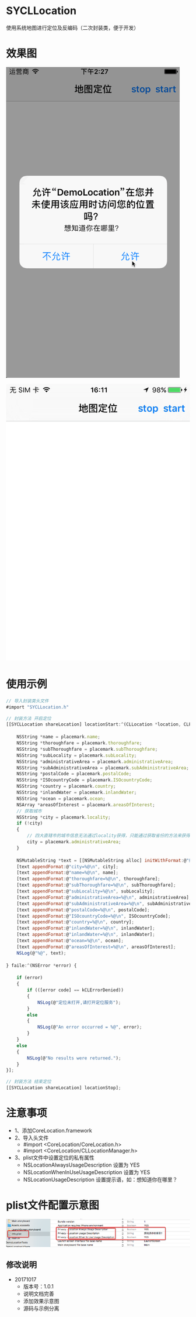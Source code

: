 # SYCLLocation
使用系统地图进行定位及反编码（二次封装类，便于开发）

# 效果图

![locationImage01.gif](./locationImage01.gif)

![locationImage02.gif](./locationImage02.gif)

# 使用示例
~~~ javascript
// 导入封装类头文件
#import "SYCLLocation.h"
~~~

~~~ javascript
// 封装方法 开启定位
[[SYCLLocation shareLocation] locationStart:^(CLLocation *location, CLPlacemark *placemark) {

    NSString *name = placemark.name;
    NSString *thoroughfare = placemark.thoroughfare;
    NSString *subThoroughfare = placemark.subThoroughfare;
    NSString *subLocality = placemark.subLocality;
    NSString *administrativeArea = placemark.administrativeArea;
    NSString *subAdministrativeArea = placemark.subAdministrativeArea;
    NSString *postalCode = placemark.postalCode;
    NSString *ISOcountryCode = placemark.ISOcountryCode;
    NSString *country = placemark.country;
    NSString *inlandWater = placemark.inlandWater;
    NSString *ocean = placemark.ocean;
    NSArray *areasOfInterest = placemark.areasOfInterest;
    // 获取城市
    NSString *city = placemark.locality;
    if (!city)
    {
        // 四大直辖市的城市信息无法通过locality获得，只能通过获取省份的方法来获得（如果city为空，则可知为直辖市）
        city = placemark.administrativeArea;
    }

    NSMutableString *text = [[NSMutableString alloc] initWithFormat:@"纬度=%f，经度=%f\n", location.coordinate.latitude, location.coordinate.longitude];
    [text appendFormat:@"city=%@\n", city];
    [text appendFormat:@"name=%@\n", name];
    [text appendFormat:@"thoroughfare=%@\n", thoroughfare];
    [text appendFormat:@"subThoroughfare=%@\n", subThoroughfare];
    [text appendFormat:@"subLocality=%@\n", subLocality];
    [text appendFormat:@"administrativeArea=%@\n", administrativeArea];
    [text appendFormat:@"subAdministrativeArea=%@\n", subAdministrativeArea];
    [text appendFormat:@"postalCode=%@\n", postalCode];
    [text appendFormat:@"ISOcountryCode=%@\n", ISOcountryCode];
    [text appendFormat:@"country=%@\n", country];
    [text appendFormat:@"inlandWater=%@\n", inlandWater];
    [text appendFormat:@"inlandWater=%@\n", inlandWater];
    [text appendFormat:@"ocean=%@\n", ocean];
    [text appendFormat:@"areasOfInterest=%@\n", areasOfInterest];
    NSLog(@"%@", text);

} faile:^(NSError *error) {

    if (error)
    {
        if (([error code] == kCLErrorDenied))
        {
            NSLog(@"定位未打开,请打开定位服务");
        }
        else
        {
            NSLog(@"An error occurred = %@", error);
        }
    }
    else
    {
        NSLog(@"No results were returned.");
    }
}];
~~~ 

~~~ javascript
// 封装方法 结束定位
[[SYCLLocation shareLocation] locationStop];
~~~ 

# 注意事项
* 1、添加CoreLocation.framework
* 2、导入头文件
  * #import <CoreLocation/CoreLocation.h>
  * #import <CoreLocation/CLLocationManager.h>
* 3、plist文件中设置定位的私有属性
  * NSLocationAlwaysUsageDescription 设置为 YES
  * NSLocationWhenInUseUsageDescription 设置为 YES
  * NSLocationUsageDescription 设置提示语，如：想知道你在哪里？

# plist文件配置示意图

![locationImage00.png](./locationImage00.png)


## 修改说明
* 20171017
  * 版本号：1.0.1
  * 说明文档完善
  * 添加效果示意图
  * 源码与示例分离

